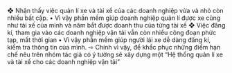 ❖	Nhận thấy việc quản lí xe và tài xế của các doanh nghiệp vừa và nhỏ còn nhiều bất cập.
•	Vì vậy phần mềm giúp doanh nghiệp quản lí được xe cũng như tài xế của mình và năm bắt được doanh thu của từng tài xế
❖	Việc đăng kí, tham gia vào các doanh nghiệp vận tải vẫn còn nhiều công đoạn phức tạp, mất thời gian
•	Vì vậy phần mềm giúp người lái xe dễ dàng đăng kí, kiểm tra thông tin của mình.
⇨	Chính vì vậy, để khắc phục những điểm hạn chế nêu trên nhóm tác giả có ý tưởng sẽ xây dựng một “Hệ thống quản lí xe và tài xế cho các doanh nghiệp vận tải”
